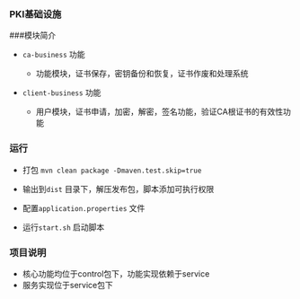 ### PKI基础设施


###模块简介

+ `ca-business` 功能

    + 功能模块，证书保存，密钥备份和恢复，证书作废和处理系统
    
+ `client-business` 功能
    + 用户模块，证书申请，加密，解密，签名功能，验证CA根证书的有效性功能

### 运行

+ 打包 `mvn clean package -Dmaven.test.skip=true`

+ 输出到`dist` 目录下，解压发布包，脚本添加可执行权限

+ 配置`application.properties` 文件

+ 运行`start.sh` 启动脚本

### 项目说明

+ 核心功能均位于control包下，功能实现依赖于service
+ 服务实现位于service包下